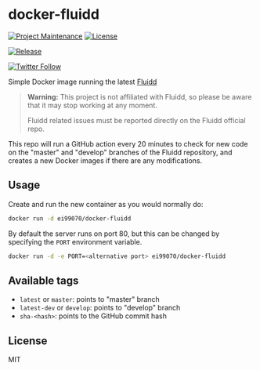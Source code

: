 # docker-fluidd

[![Project Maintenance](https://img.shields.io/maintenance/yes/2022.svg)](https://github.com/pedrolamas/docker-fluidd 'GitHub Repository')
[![License](https://img.shields.io/github/license/pedrolamas/docker-fluidd.svg)](https://github.com/pedrolamas/docker-fluidd/blob/master/LICENSE 'License')

[![Release](https://github.com/pedrolamas/docker-fluidd/workflows/Release/badge.svg)](https://github.com/pedrolamas/docker-fluidd/actions 'Build Status')

[![Twitter Follow](https://img.shields.io/twitter/follow/pedrolamas?style=social)](https://twitter.com/pedrolamas '@pedrolamas')

Simple Docker image running the latest [Fluidd](https://github.com/fluidd-core/fluidd#readme)

> **Warning:** This project is not affiliated with Fluidd, so please be aware that it may stop working at any moment.
>
> Fluidd related issues must be reported directly on the Fluidd official repo.

This repo will run a GitHub action every 20 minutes to check for new code on the "master" and "develop" branches of the Fluidd repository, and creates a new Docker images if there are any modifications.

## Usage

Create and run the new container as you would normally do:

```sh
docker run -d ei99070/docker-fluidd
```

By default the server runs on port 80, but this can be changed by specifying the `PORT` environment variable.

```sh
docker run -d -e PORT=<alternative port> ei99070/docker-fluidd
```

## Available tags

- `latest` or `master`: points to "master" branch
- `latest-dev` or `develop`: points to "develop" branch
- `sha-<hash>`: points to the GitHub commit hash

## License

MIT
